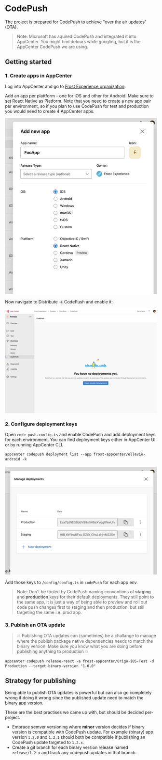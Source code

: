 # CodePush

The project is prepared for CodePush to achieve "over the air updates" (OTA).

> Note: Microsoft has aquired CodePush and integrated it into AppCenter. You might find detours while googling, but it is the AppCenter CodePush we are using.

## Getting started

### 1. Create apps in AppCenter

Log into AppCenter and go to [Frost Experience organization](https://appcenter.ms/orgs/frost-appcenter/applications).

Add an app per plattform - one for iOS and other for Android. Make sure to set React Native as Platform. Note that you need to create a new app pair per environment, so if you plan to use CodePush for test and production you would need to create 4 AppCenter apps.

![Add new app](images/codepush-add-app.png)

Now navigate to Distribute -> CodePush and enable it:

![Enable CodePush](images/codepush-enable.png)

### 2. Configure deployment keys

Open `code-push.config.ts` and enable CodePush and add deployment keys for each environment. You can find deployment keys either in AppCenter UI or by running AppCenter CLI.

```
appcenter codepush deployment list --app frost-appcenter/ellevio-android -k
```

![CodePush deployment keys](images/codepush-keys.png)

Add those keys to `/config/config.ts` in `codePush` for each app env.

> Note: Don't be fooled by CodePush naming conventions of **staging** and **production** keys for their default deployments. They still point to the same app, it is just a way of being able to preview and roll out code push changes first to staging and then production, but still targeting the same i.e. prod app.

### 3. Publish an OTA update

> 💥 Publishing OTA updates can (sometimes) be a challange to manage where the publish package native dependencies needs to match the binary version. Make sure you know what you are doing before publishing anything to production 💥

```
appcenter codepush release-react -a frost-appcenter/Origo-iOS-Test -d Production --target-binary-version "1.0.0"
```

## Strategy for publishing

Being able to publish OTA updates is powerful but can also go completely wrong if doing it wrong since the published update need to match the binary app version.

These are the best practises we came up with, but should be decided per-project.

- Embrace semver versioning where **minor** version decides if binary version is compatible with CodePush update. For example (binary) app version `1.2.0` and `1.2.1` should both be compatible if publishing an CodePush update targeted to `1.2.x`.
- Create a git branch for each binary version release named `release/1.2.x` and track any codepush updates in that branch.
